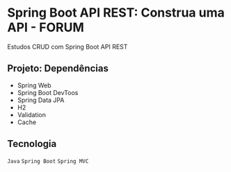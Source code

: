 # Spring Boot API REST: Construa uma API - FORUM

Estudos CRUD com Spring Boot API REST


## Projeto: Dependências

- Spring Web
- Spring Boot DevToos
- Spring Data JPA
- H2
- Validation
- Cache

## Tecnologia

`Java` `Spring Boot` `Spring MVC`
 